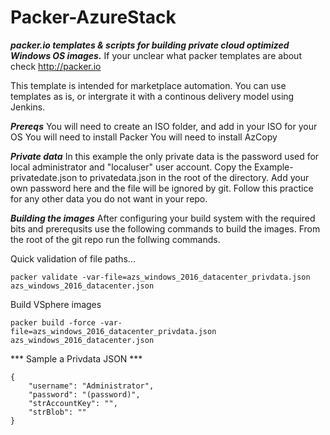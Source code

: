 Packer-AzureStack
================
 ***packer.io templates &amp; scripts for building private cloud optimized Windows OS images.***
If your unclear what packer templates are about check http://packer.io

This template is intended for marketplace automation. You can use templates as is, or intergrate it with a continous delivery model using Jenkins.

***Prereqs***
You will need to create an ISO folder, and add in your ISO for your OS
You will need to install Packer
You will need to install AzCopy 

***Private data***
In this example the only private data is the password used for local administrator and "localuser" user account. Copy the Example-privatedate.json to privatedata.json in the root of the directory. Add your own password here and the file will be ignored by git. Follow this practice for any other data you do not want in your repo.  

***Building the images***
After configuring your build system with the required bits and prerequsits use the following commands to build the images. From the root of the git repo run the follwing commands. 

Quick validation of file paths...
<pre><code>packer validate -var-file=azs_windows_2016_datacenter_privdata.json azs_windows_2016_datacenter.json</pre></code>

Build VSphere images
<pre><code>packer build -force -var-file=azs_windows_2016_datacenter_privdata.json azs_windows_2016_datacenter.json</pre></code>

*** Sample a Privdata JSON ***
<pre><code>{
    "username": "Administrator",
    "password": "(password)",
    "strAccountKey": "<Storage Key>",
    "strBlob": "<blob endpoint>"
}</pre></code>


